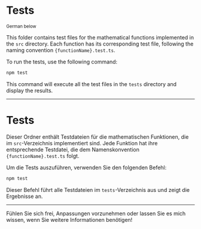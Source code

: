 # Tests

<sup>German below</sup>

This folder contains test files for the mathematical functions implemented in the `src` directory. Each function has its corresponding test file, following the naming convention `{functionName}.test.ts`.

To run the tests, use the following command:

```bash
npm test
```

This command will execute all the test files in the `tests` directory and display the results.

---

# Tests

Dieser Ordner enthält Testdateien für die mathematischen Funktionen, die im `src`-Verzeichnis implementiert sind. Jede Funktion hat ihre entsprechende Testdatei, die dem Namenskonvention `{functionName}.test.ts` folgt.

Um die Tests auszuführen, verwenden Sie den folgenden Befehl:

```bash
npm test
```

Dieser Befehl führt alle Testdateien im `tests`-Verzeichnis aus und zeigt die Ergebnisse an.

---

Fühlen Sie sich frei, Anpassungen vorzunehmen oder lassen Sie es mich wissen, wenn Sie weitere Informationen benötigen!
